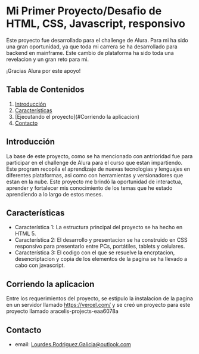 # Mi Primer Proyecto/Desafio de HTML, CSS, Javascript, responsivo

Este proyecto fue desarrollado para el challenge de Alura. 
Para mi ha sido una gran oportunidad, ya que toda mi carrera se ha desarrollado para backend en mainframe. 
Este cambio de plataforma ha sido toda una revelacion y un gran reto para mi. 

¡Gracias Alura por este apoyo!

## Tabla de Contenidos
1. [Introducción](#introducción)
2. [Características](#características)
3. [Ejecutando el proyecto](#Corriendo la aplicacion)
4. [Contacto](#contacto)

## Introducción
La base de este proyecto, como se ha mencionado con antrioridad fue para participar en el challenge de Alura para el curso que estan impartiendo.
Este program recopila el aprendizaje de nuevas tecnologias y lenguajes en diferentes plataformas, asi como con herramientas y versionadores que estan en la nube.
Este proyecto me brindó la oportunidad de interactua, aprender y fortalecer mis conocimiento de los temas que he estado aprendiendo a lo largo de estos meses.

## Características
- Característica 1: La estructura principal del proyecto se ha hecho en HTML 5.
- Característica 2: El desarrollo y presentacion se ha construido en CSS responsivo para presentarlo entre PCs, portátiles, tablets y celulares.
- Característica 3: El codigo con el que se resuelve la encrptacion, desencriptacion y copia de los elementos de la pagina se ha llevado a cabo con javascript.

## Corriendo la aplicacion
Entre los requerimientos del proyecto, se estipulo la instalacion de la pagina en un servidor llamado https://vercel.com/ y se creó un proyecto para este proyecto llamado aracelis-projects-eaa6078a

## Contacto
- email: Lourdes.Rodriguez.Galicia@outlook.com
  
